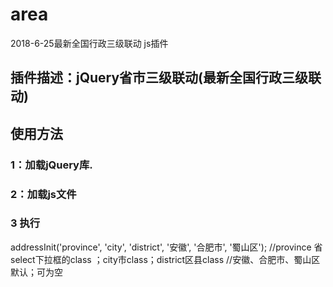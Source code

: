 # area
2018-6-25最新全国行政三级联动 js插件
## 插件描述：jQuery省市三级联动(最新全国行政三级联动)

## 使用方法

### 1：加载jQuery库.
<script src="http://www.jq22.com/jquery/jquery-1.10.2.js"></script>

### 2：加载js文件
<script src="js/jsAddress.js"></script>

### 3 执行
addressInit('province', 'city', 'district', '安徽', '合肥市', '蜀山区');
//province 省select下拉框的class ；city市class；district区县class
//安徽、合肥市、蜀山区  默认；可为空
